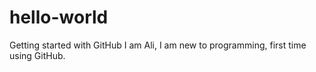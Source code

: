 # hello-world
Getting started with GitHub
I am Ali, I am new to programming, first time using GitHub.
